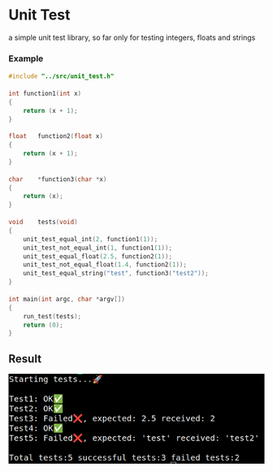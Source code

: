 # Unit Test
a simple unit test library, so far only for testing integers, floats and strings
### Example
```c
#include "../src/unit_test.h"

int	function1(int x)
{
	return (x + 1);
}

float	function2(float x)
{
	return (x + 1);
}

char	*function3(char *x)
{
	return (x);
}

void	tests(void)
{
	unit_test_equal_int(2, function1(1));
	unit_test_not_equal_int(1, function1(1));
	unit_test_equal_float(2.5, function2(1));
	unit_test_not_equal_float(1.4, function2(1));
	unit_test_equal_string("test", function3("test2"));
}

int	main(int argc, char *argv[])
{
	run_test(tests);
	return (0);
}
```

## Result
![](images/test4.png)
